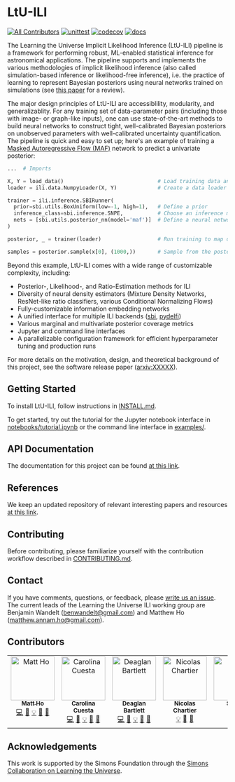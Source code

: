 LtU-ILI
=======
<!-- ALL-CONTRIBUTORS-BADGE:START - Do not remove or modify this section -->
[allc]: https://img.shields.io/badge/all_contributors-7-orange.svg?style=flat-square 'Number of contributors on All-Contributors'
<!-- ALL-CONTRIBUTORS-BADGE:END -->
[![All Contributors][allc]](#contributors-)
[![unittest](https://github.com/maho3/ltu-ili/actions/workflows/unit-tests.yml/badge.svg)](https://github.com/maho3/ltu-ili/actions/workflows/unit-tests.yml)
[![codecov](https://codecov.io/gh/maho3/ltu-ili/graph/badge.svg?token=8QNMK453GE)](https://codecov.io/gh/maho3/ltu-ili)
[![docs](https://readthedocs.org/projects/ltu-ili/badge/?version=latest)](https://ltu-ili.readthedocs.io/en/latest/?badge=latest)

The Learning the Universe Implicit Likelihood Inference (LtU-ILI) pipeline is a framework for performing robust, ML-enabled statistical inference for astronomical applications. The pipeline supports and implements the various methodologies of implicit likelihood inference (also called simulation-based inference or likelihood-free inference), i.e. the practice of learning to represent Bayesian posteriors using neural networks trained on simulations (see [this paper](https://arxiv.org/abs/1911.01429) for a review).

The major design principles of LtU-ILI are accessiblility, modularity, and generalizablity. For any training set of data-parameter pairs (including those with image- or graph-like inputs), one can use state-of-the-art methods to build neural networks to construct tight, well-calibrated Bayesian posteriors on unobserved parameters with well-calibrated uncertainty quantification. The pipeline is quick and easy to set up; here's an example of training a [Masked Autoregressive Flow (MAF)](https://arxiv.org/abs/1705.07057) network to predict a univariate posterior:

```python
...  # Imports

X, Y = load_data()                              # Load training data and parameters
loader = ili.data.NumpyLoader(X, Y)             # Create a data loader

trainer = ili.inference.SBIRunner(
  prior=sbi.utils.BoxUniform(low=-1, high=1),   # Define a prior 
  inference_class=sbi.inference.SNPE,           # Choose an inference method
  nets = [sbi.utils.posterior_nn(model='maf')]  # Define a neural network architecture
)

posterior, _ = trainer(loader)                  # Run training to map data -> parameters

samples = posterior.sample(x[0], (1000,))       # Sample from the posterior for a given input
```
Beyond this example, LtU-ILI comes with a wide range of customizable complexity, including:
  * Posterior-, Likelihood-, and Ratio-Estimation methods for ILI
  * Diversity of neural density estimators (Mixture Density Networks, ResNet-like ratio classifiers, various Conditional Normalizing Flows)
  * Fully-customizable information embedding networks 
  * A unified interface for multiple ILI backends ([sbi](https://github.com/sbi-dev/sbi), [pydelfi](https://github.com/justinalsing/pydelfi))
  * Various marginal and multivariate posterior coverage metrics
  * Jupyter and command line interfaces
  * A parallelizable configuration framework for efficient hyperparameter tuning and production runs


For more details on the motivation, design, and theoretical background of this project, see the software release paper ([arxiv:XXXXX](.)).



## Getting Started 
To install LtU-ILI, follow instructions in [INSTALL.md](INSTALL.md).

To get started, try out the tutorial for the Jupyter notebook interface in [notebooks/tutorial.ipynb](notebooks/tutorial.ipynb) or the command line interface in [examples/](examples/).

## API Documentation
The documentation for this project can be found [at this link](https://ltu-ili.readthedocs.io/en/latest/).

## References
We keep an updated repository of relevant interesting papers and resources [at this link](https://hackmd.io/8inFGHxxTmye4wtPaFXRWA).

## Contributing
Before contributing, please familiarize yourself with the contribution workflow described in [CONTRIBUTING.md](CONTRIBUTING.md).

## Contact
If you have comments, questions, or feedback, please [write us an issue](https://github.com/maho3/ltu-ili/issues). The current leads of the Learning the Universe ILI working group are Benjamin Wandelt (benwandelt@gmail.com) and Matthew Ho (matthew.annam.ho@gmail.com).

## Contributors

<!-- ALL-CONTRIBUTORS-LIST:START - Do not remove or modify this section -->
<!-- prettier-ignore-start -->
<!-- markdownlint-disable -->
<table>
  <tbody>
    <tr>
      <td align="center" valign="top" width="14.28%"><a href="https://maho3.github.io/"><img src="https://avatars.githubusercontent.com/u/11132524?v=4?s=100" width="100px;" alt="Matt Ho"/><br /><sub><b>Matt Ho</b></sub></a><br /><a href="https://github.com/maho3/ltu-ili/commits?author=maho3" title="Code">💻</a> <a href="#design-maho3" title="Design">🎨</a> <a href="#example-maho3" title="Examples">💡</a> <a href="https://github.com/maho3/ltu-ili/commits?author=maho3" title="Documentation">📖</a> <a href="https://github.com/maho3/ltu-ili/pulls?q=is%3Apr+reviewed-by%3Amaho3" title="Reviewed Pull Requests">👀</a></td>
      <td align="center" valign="top" width="14.28%"><a href="https://github.com/florpi"><img src="https://avatars.githubusercontent.com/u/15879020?v=4?s=100" width="100px;" alt="Carolina Cuesta"/><br /><sub><b>Carolina Cuesta</b></sub></a><br /><a href="https://github.com/maho3/ltu-ili/commits?author=florpi" title="Code">💻</a> <a href="#design-florpi" title="Design">🎨</a> <a href="#example-florpi" title="Examples">💡</a> <a href="https://github.com/maho3/ltu-ili/commits?author=florpi" title="Documentation">📖</a> <a href="https://github.com/maho3/ltu-ili/pulls?q=is%3Apr+reviewed-by%3Aflorpi" title="Reviewed Pull Requests">👀</a></td>
      <td align="center" valign="top" width="14.28%"><a href="https://deaglanbartlett.github.io/"><img src="https://avatars.githubusercontent.com/u/47668431?v=4?s=100" width="100px;" alt="Deaglan Bartlett"/><br /><sub><b>Deaglan Bartlett</b></sub></a><br /><a href="https://github.com/maho3/ltu-ili/commits?author=DeaglanBartlett" title="Code">💻</a> <a href="#design-DeaglanBartlett" title="Design">🎨</a> <a href="#example-DeaglanBartlett" title="Examples">💡</a> <a href="https://github.com/maho3/ltu-ili/commits?author=DeaglanBartlett" title="Documentation">📖</a> <a href="https://github.com/maho3/ltu-ili/pulls?q=is%3Apr+reviewed-by%3ADeaglanBartlett" title="Reviewed Pull Requests">👀</a></td>
      <td align="center" valign="top" width="14.28%"><a href="https://github.com/CompiledAtBirth"><img src="https://avatars.githubusercontent.com/u/47000650?v=4?s=100" width="100px;" alt="Nicolas Chartier"/><br /><sub><b>Nicolas Chartier</b></sub></a><br /><a href="#example-CompiledAtBirth" title="Examples">💡</a> <a href="https://github.com/maho3/ltu-ili/commits?author=CompiledAtBirth" title="Documentation">📖</a> <a href="#research-CompiledAtBirth" title="Research">🔬</a></td>
      <td align="center" valign="top" width="14.28%"><a href="https://github.com/AsianTaco"><img src="https://avatars.githubusercontent.com/u/42298902?v=4?s=100" width="100px;" alt="Simon"/><br /><sub><b>Simon</b></sub></a><br /><a href="https://github.com/maho3/ltu-ili/commits?author=AsianTaco" title="Code">💻</a> <a href="#example-AsianTaco" title="Examples">💡</a></td>
      <td align="center" valign="top" width="14.28%"><a href="https://pablo-lemos.github.io"><img src="https://avatars.githubusercontent.com/u/38078898?v=4?s=100" width="100px;" alt="Pablo Lemos"/><br /><sub><b>Pablo Lemos</b></sub></a><br /><a href="#design-Pablo-Lemos" title="Design">🎨</a> <a href="https://github.com/maho3/ltu-ili/commits?author=Pablo-Lemos" title="Code">💻</a></td>
      <td align="center" valign="top" width="14.28%"><a href="https://modichirag.github.io/"><img src="https://avatars.githubusercontent.com/u/13356766?v=4?s=100" width="100px;" alt="Chirag Modi"/><br /><sub><b>Chirag Modi</b></sub></a><br /><a href="#design-modichirag" title="Design">🎨</a> <a href="https://github.com/maho3/ltu-ili/commits?author=modichirag" title="Code">💻</a></td>
    </tr>
  </tbody>
</table>

<!-- markdownlint-restore -->
<!-- prettier-ignore-end -->

<!-- ALL-CONTRIBUTORS-LIST:END -->
<!-- prettier-ignore-start -->
<!-- markdownlint-disable -->

<!-- markdownlint-restore -->
<!-- prettier-ignore-end -->

<!-- ALL-CONTRIBUTORS-LIST:END -->

## Acknowledgements

This work is supported by the Simons Foundation through the [Simons Collaboration on Learning the Universe](https://www.learning-the-universe.org/).

